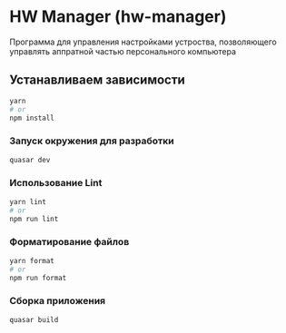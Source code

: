 # HW Manager (hw-manager)

Программа для управления настройками устроства, позволяющего управлять аппратной частью персонального компьютера

## Устанавливаем зависимости
```bash
yarn
# or
npm install
```

### Запуск окружения для разработки
```bash
quasar dev
```


### Использование Lint
```bash
yarn lint
# or
npm run lint
```


### Форматирование файлов
```bash
yarn format
# or
npm run format
```



### Сборка приложения
```bash
quasar build
```
